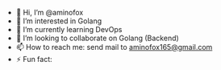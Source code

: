 - 👋 Hi, I’m @aminofox
- 👀 I’m interested in Golang
- 🌱 I’m currently learning DevOps
- 💞️ I’m looking to collaborate on Golang (Backend)
- 📫 How to reach me: send mail to aminofox165@gmail.com
- ⚡ Fun fact: 
